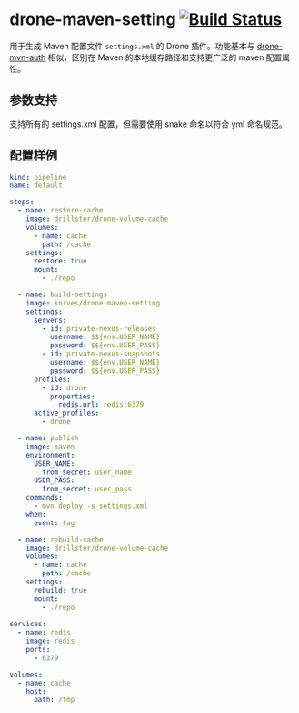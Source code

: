 # drone-maven-setting [![Build Status](https://travis-ci.org/zongwei007/drone-maven-setting.svg?branch=master)](https://travis-ci.org/zongwei007/drone-maven-setting)

用于生成 Maven 配置文件 `settings.xml` 的 Drone 插件。功能基本与  [drone-mvn-auth](https://github.com/robertstettner/drone-mvn-auth) 相似，区别在 Maven 的本地缓存路径和支持更广泛的 maven 配置属性。

## 参数支持

支持所有的 settings.xml 配置，但需要使用 snake 命名以符合 yml 命名规范。

## 配置样例

```yml
kind: pipeline
name: default

steps:
  - name: restore-cache
    image: drillster/drone-volume-cache
    volumes:
      - name: cache
        path: /cache
    settings:
      restore: true
      mount:
        - ./repo

  - name: build-settings
    image: knives/drone-maven-setting
    settings:
      servers:
        - id: private-nexus-releases
          username: $${env.USER_NAME}
          password: $${env.USER_PASS}
        - id: private-nexus-snapshots
          username: $${env.USER_NAME}
          password: $${env.USER_PASS}
      profiles:
        - id: drone
          properties:
            redis.url: redis:6379
      active_profiles:
        - drone

  - name: publish
    image: maven
    environment:
      USER_NAME:
        from_secret: user_name
      USER_PASS:
        from_secret: user_pass
    commands:
      - mvn deploy -s settings.xml
    when:
      event: tag

  - name: rebuild-cache
    image: drillster/drone-volume-cache
    volumes:
      - name: cache
        path: /cache
    settings:
      rebuild: true
      mount:
        - ./repo
    
services:
  - name: redis
    image: redis
    ports:
      - 6379

volumes:
  - name: cache
    host:
      path: /tmp
```
